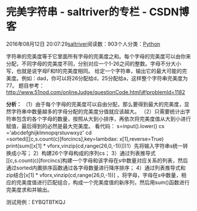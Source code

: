 
# 完美字符串 - saltriver的专栏 - CSDN博客


2016年08月12日 20:07:29[saltriver](https://me.csdn.net/saltriver)阅读数：903个人分类：[Python																](https://blog.csdn.net/saltriver/article/category/6363186)



字符串的完美度等于它里面所有字母的完美度之和。每个字母的完美度可以由你来分配，不同字母的完美度不同，分别对应一个1-26之间的整数。字母不分大小写，也就是说字母F和f的完美度相同。
给定一个字符串，输出它的最大可能的完美度。例如：dad，你可以将26分配给d，25分配给a，这样整个字符串完美度为77。
题目参考：http://www.51nod.com/onlineJudge/questionCode.html\#!problemId=1182

**分析：**
（1）由于每个字母的完美度可以自由分配，那么要得到最大的完美度，显然字符串中数量越多的字母分配的完美度分值就应该越大。
（2）只需要统计出字符串包含的各个字母的数量，按照从大到小排序，再依次将完美度值从大到小进行赋值，最后得到的必然是最大完美度。
看代码：
s=input().lower()
cs ='abcdefghijklmnopqrstuvwxyz'
cd =sorted([[c,s.count(c)]forcincs],key=lambdax: x[1],reverse=True)
print(sum([x[1] * vforx,vinzip(cd,range(26,0,-1))]))1）先将输入字符串s统一转换成小写；
2）构建26个字母构成的序列cs；
3）通过列表推导式[[c,s.count(c)]forcincs]构建一个字母和该字母在s中数量对应关系的列表，然后通过sorted内置排序函数通过各字母数量进行降序排序；
4）通过列表推导式和zip结合[x[1] * vforx,vinzip(cd,range(26,0,-1))]
，将字母，字母在s中数量，相应的完美度值进行匹配组合，构成一个完美度值的新序列，然后用sum()函数进行完美度求和并输出。

测试用例：EYBQTBTKQJ


